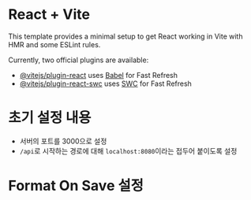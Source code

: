 # React + Vite

This template provides a minimal setup to get React working in Vite with HMR and some ESLint rules.

Currently, two official plugins are available:

- [@vitejs/plugin-react](https://github.com/vitejs/vite-plugin-react/blob/main/packages/plugin-react/README.md)
  uses [Babel](https://babeljs.io/) for Fast Refresh
- [@vitejs/plugin-react-swc](https://github.com/vitejs/vite-plugin-react-swc) uses
  [SWC](https://swc.rs/) for Fast Refresh

# 초기 설정 내용

- 서버의 포트를 3000으로 설정
- `/api`로 시작하는 경로에 대해 `localhost:8080`이라는 접두어 붙이도록 설정

# Format On Save 설정
